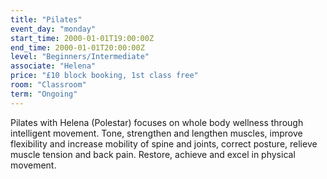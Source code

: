 ```yaml
---
title: "Pilates"
event_day: "monday"
start_time: 2000-01-01T19:00:00Z
end_time: 2000-01-01T20:00:00Z
level: "Beginners/Intermediate"
associate: "Helena"
price: "£10 block booking, 1st class free"
room: "Classroom"
term: "Ongoing"
---
```


Pilates with Helena (Polestar) focuses on whole body wellness through intelligent movement.  Tone, strengthen and lengthen muscles, improve flexibility and increase mobility of spine and joints, correct posture, relieve muscle tension and back pain.  Restore, achieve and excel in physical movement.